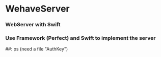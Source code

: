 # WehaveServer
### WebServer with Swift

### Use Framework (Perfect) and Swift to implement the server 

##: ps (need a file "AuthKey")
